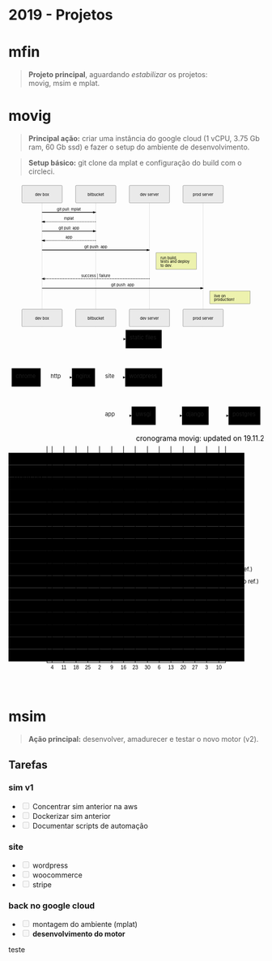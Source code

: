 <!DOCTYPE html>
<html>

<head>
  <meta charset="utf-8">
  <meta name="viewport" content="width=device-width, initial-scale=1.0">
  <title>projects</title>
  <link rel="stylesheet" href="https://stackedit.io/style.css" />
</head>

<body class="stackedit">
  <div class="stackedit__html"><h1 id="projetos">2019 - Projetos</h1>
<h1 id="mfin">mfin</h1>
<blockquote>
<p><strong>Projeto principal</strong>, aguardando <em>estabilizar</em> os projetos:<br>
movig, msim e mplat.</p>
</blockquote>
<h1 id="movig">movig</h1>
<blockquote>
<p><strong>Principal ação:</strong> criar uma instância do google cloud (1 vCPU, 3.75 Gb ram, 60 Gb ssd) e fazer o setup do ambiente de desenvolvimento.</p>
</blockquote>
<blockquote>
<p><strong>Setup básico:</strong> git clone da mplat e configuração do build com o circleci.</p>
</blockquote>
<div class="mermaid"><svg xmlns="http://www.w3.org/2000/svg" id="mermaid-svg-jBLg8AaNRxTNnVnI" height="100%" width="100%" style="max-width:950px;" viewBox="-50 -10 950 536"><g></g><g><line id="actor54" x1="75" y1="5" x2="75" y2="525" class="actor-line" stroke-width="0.5px" stroke="#999"></line><rect x="0" y="0" fill="#eaeaea" stroke="#666" width="150" height="65" rx="3" ry="3" class="actor"></rect><text x="75" y="32.5" dominant-baseline="central" alignment-baseline="central" class="actor" style="text-anchor: middle;"><tspan x="75" dy="0">dev box</tspan></text></g><g><line id="actor55" x1="275" y1="5" x2="275" y2="525" class="actor-line" stroke-width="0.5px" stroke="#999"></line><rect x="200" y="0" fill="#eaeaea" stroke="#666" width="150" height="65" rx="3" ry="3" class="actor"></rect><text x="275" y="32.5" dominant-baseline="central" alignment-baseline="central" class="actor" style="text-anchor: middle;"><tspan x="275" dy="0">bitbucket</tspan></text></g><g><line id="actor56" x1="475" y1="5" x2="475" y2="525" class="actor-line" stroke-width="0.5px" stroke="#999"></line><rect x="400" y="0" fill="#eaeaea" stroke="#666" width="150" height="65" rx="3" ry="3" class="actor"></rect><text x="475" y="32.5" dominant-baseline="central" alignment-baseline="central" class="actor" style="text-anchor: middle;"><tspan x="475" dy="0">dev server</tspan></text></g><g><line id="actor57" x1="675" y1="5" x2="675" y2="525" class="actor-line" stroke-width="0.5px" stroke="#999"></line><rect x="600" y="0" fill="#eaeaea" stroke="#666" width="150" height="65" rx="3" ry="3" class="actor"></rect><text x="675" y="32.5" dominant-baseline="central" alignment-baseline="central" class="actor" style="text-anchor: middle;"><tspan x="675" dy="0">prod server</tspan></text></g><defs><marker id="arrowhead" refX="5" refY="2" markerWidth="6" markerHeight="4" orient="auto"><path d="M 0,0 V 4 L6,2 Z"></path></marker></defs><defs><marker id="crosshead" markerWidth="15" markerHeight="8" orient="auto" refX="16" refY="4"><path fill="black" stroke="#000000" stroke-width="1px" d="M 9,2 V 6 L16,4 Z" style="stroke-dasharray: 0, 0;"></path><path fill="none" stroke="#000000" stroke-width="1px" d="M 0,1 L 6,7 M 6,1 L 0,7" style="stroke-dasharray: 0, 0;"></path></marker></defs><g><text x="175" y="93" class="messageText" style="text-anchor: middle;">git pull: mplat</text><line x1="75" y1="100" x2="275" y2="100" class="messageLine0" stroke-width="2" stroke="black" marker-end="url(#arrowhead)" style="fill: none;"></line></g><g><text x="175" y="128" class="messageText" style="text-anchor: middle;">mplat</text><line x1="275" y1="135" x2="75" y2="135" class="messageLine1" stroke-width="2" stroke="black" marker-end="url(#arrowhead)" style="stroke-dasharray: 3, 3; fill: none;"></line></g><g><text x="175" y="163" class="messageText" style="text-anchor: middle;">git pull: app</text><line x1="75" y1="170" x2="275" y2="170" class="messageLine0" stroke-width="2" stroke="black" marker-end="url(#arrowhead)" style="fill: none;"></line></g><g><text x="175" y="198" class="messageText" style="text-anchor: middle;">app</text><line x1="275" y1="205" x2="75" y2="205" class="messageLine1" stroke-width="2" stroke="black" marker-end="url(#arrowhead)" style="stroke-dasharray: 3, 3; fill: none;"></line></g><g><text x="275" y="233" class="messageText" style="text-anchor: middle;">git push: app</text><line x1="75" y1="240" x2="475" y2="240" class="messageLine0" stroke-width="2" stroke="black" marker-end="url(#arrowhead)" style="fill: none;"></line></g><g><rect x="500" y="250" fill="#EDF2AE" stroke="#666" width="150" height="62" rx="0" ry="0" class="note"></rect><text x="496" y="274" fill="black" class="noteText"><tspan x="516" fill="black">run build,</tspan></text><text x="496" y="288" fill="black" class="noteText"><tspan x="516" fill="black">tests and deploy</tspan></text><text x="496" y="302" fill="black" class="noteText"><tspan x="516" fill="black">to dev.</tspan></text></g><g><text x="275" y="340" class="messageText" style="text-anchor: middle;">success | failure</text><line x1="475" y1="347" x2="75" y2="347" class="messageLine1" stroke-width="2" stroke="black" marker-end="url(#arrowhead)" style="stroke-dasharray: 3, 3; fill: none;"></line></g><g><text x="375" y="375" class="messageText" style="text-anchor: middle;">git push: app</text><line x1="75" y1="382" x2="675" y2="382" class="messageLine0" stroke-width="2" stroke="black" marker-end="url(#arrowhead)" style="fill: none;"></line></g><g><rect x="700" y="392" fill="#EDF2AE" stroke="#666" width="150" height="48" rx="0" ry="0" class="note"></rect><text x="696" y="416" fill="black" class="noteText"><tspan x="716" fill="black">live on </tspan></text><text x="696" y="430" fill="black" class="noteText"><tspan x="716" fill="black"> production!</tspan></text></g><g><rect x="0" y="460" fill="#eaeaea" stroke="#666" width="150" height="65" rx="3" ry="3" class="actor"></rect><text x="75" y="492.5" dominant-baseline="central" alignment-baseline="central" class="actor" style="text-anchor: middle;"><tspan x="75" dy="0">dev box</tspan></text></g><g><rect x="200" y="460" fill="#eaeaea" stroke="#666" width="150" height="65" rx="3" ry="3" class="actor"></rect><text x="275" y="492.5" dominant-baseline="central" alignment-baseline="central" class="actor" style="text-anchor: middle;"><tspan x="275" dy="0">bitbucket</tspan></text></g><g><rect x="400" y="460" fill="#eaeaea" stroke="#666" width="150" height="65" rx="3" ry="3" class="actor"></rect><text x="475" y="492.5" dominant-baseline="central" alignment-baseline="central" class="actor" style="text-anchor: middle;"><tspan x="475" dy="0">dev server</tspan></text></g><g><rect x="600" y="460" fill="#eaeaea" stroke="#666" width="150" height="65" rx="3" ry="3" class="actor"></rect><text x="675" y="492.5" dominant-baseline="central" alignment-baseline="central" class="actor" style="text-anchor: middle;"><tspan x="675" dy="0">prod server</tspan></text></g></svg></div>
<div class="mermaid"><svg xmlns="http://www.w3.org/2000/svg" id="mermaid-svg-Mgup5Ov1uGI1Pgzx" width="100%" style="max-width: 640.984375px;" viewBox="0 0 640.984375 254"><g transform="translate(-12, -12)"><g class="output"><g class="clusters"></g><g class="edgePaths"><g class="edgePath" style="opacity: 1;"><path class="path" d="M92.75,139L132.109375,139L171.46875,139" marker-end="url(#arrowhead447)" style="fill:none"></path><defs><marker id="arrowhead447" viewBox="0 0 10 10" refX="9" refY="5" markerUnits="strokeWidth" markerWidth="8" markerHeight="6" orient="auto"><path d="M 0 0 L 10 5 L 0 10 z" class="arrowheadPath" style="stroke-width: 1; stroke-dasharray: 1, 0;"></path></marker></defs></g><g class="edgePath" style="opacity: 1;"><path class="path" d="M216.498046875,116L267.3984375,43L306.46875,43" marker-end="url(#arrowhead448)" style="fill:none"></path><defs><marker id="arrowhead448" viewBox="0 0 10 10" refX="9" refY="5" markerUnits="strokeWidth" markerWidth="8" markerHeight="6" orient="auto"><path d="M 0 0 L 10 5 L 0 10 z" class="arrowheadPath" style="stroke-width: 1; stroke-dasharray: 1, 0;"></path></marker></defs></g><g class="edgePath" style="opacity: 1;"><path class="path" d="M229.453125,139L267.3984375,139L305.34375,139" marker-end="url(#arrowhead449)" style="fill:none"></path><defs><marker id="arrowhead449" viewBox="0 0 10 10" refX="9" refY="5" markerUnits="strokeWidth" markerWidth="8" markerHeight="6" orient="auto"><path d="M 0 0 L 10 5 L 0 10 z" class="arrowheadPath" style="stroke-width: 1; stroke-dasharray: 1, 0;"></path></marker></defs></g><g class="edgePath" style="opacity: 1;"><path class="path" d="M216.498046875,162L267.3984375,235L321.5,235" marker-end="url(#arrowhead450)" style="fill:none"></path><defs><marker id="arrowhead450" viewBox="0 0 10 10" refX="9" refY="5" markerUnits="strokeWidth" markerWidth="8" markerHeight="6" orient="auto"><path d="M 0 0 L 10 5 L 0 10 z" class="arrowheadPath" style="stroke-width: 1; stroke-dasharray: 1, 0;"></path></marker></defs></g><g class="edgePath" style="opacity: 1;"><path class="path" d="M381.96875,235L423.125,235L448.125,235" marker-end="url(#arrowhead451)" style="fill:none"></path><defs><marker id="arrowhead451" viewBox="0 0 10 10" refX="9" refY="5" markerUnits="strokeWidth" markerWidth="8" markerHeight="6" orient="auto"><path d="M 0 0 L 10 5 L 0 10 z" class="arrowheadPath" style="stroke-width: 1; stroke-dasharray: 1, 0;"></path></marker></defs></g><g class="edgePath" style="opacity: 1;"><path class="path" d="M515.078125,235L540.078125,235L565.078125,235" marker-end="url(#arrowhead452)" style="fill:none"></path><defs><marker id="arrowhead452" viewBox="0 0 10 10" refX="9" refY="5" markerUnits="strokeWidth" markerWidth="8" markerHeight="6" orient="auto"><path d="M 0 0 L 10 5 L 0 10 z" class="arrowheadPath" style="stroke-width: 1; stroke-dasharray: 1, 0;"></path></marker></defs></g></g><g class="edgeLabels"><g class="edgeLabel" transform="translate(132.109375,139)" style="opacity: 1;"><g transform="translate(-14.359375,-13)" class="label"><foreignObject width="28.71875" height="26"><div xmlns="http://www.w3.org/1999/xhtml" style="display: inline-block; white-space: nowrap;"><span class="edgeLabel">http</span></div></foreignObject></g></g><g class="edgeLabel" transform="" style="opacity: 1;"><g transform="translate(0,0)" class="label"><foreignObject width="0" height="0"><div xmlns="http://www.w3.org/1999/xhtml" style="display: inline-block; white-space: nowrap;"><span class="edgeLabel"></span></div></foreignObject></g></g><g class="edgeLabel" transform="translate(267.3984375,139)" style="opacity: 1;"><g transform="translate(-12.4609375,-13)" class="label"><foreignObject width="24.921875" height="26"><div xmlns="http://www.w3.org/1999/xhtml" style="display: inline-block; white-space: nowrap;"><span class="edgeLabel">site</span></div></foreignObject></g></g><g class="edgeLabel" transform="translate(267.3984375,235)" style="opacity: 1;"><g transform="translate(-12.9453125,-13)" class="label"><foreignObject width="25.890625" height="26"><div xmlns="http://www.w3.org/1999/xhtml" style="display: inline-block; white-space: nowrap;"><span class="edgeLabel">app</span></div></foreignObject></g></g><g class="edgeLabel" transform="" style="opacity: 1;"><g transform="translate(0,0)" class="label"><foreignObject width="0" height="0"><div xmlns="http://www.w3.org/1999/xhtml" style="display: inline-block; white-space: nowrap;"><span class="edgeLabel"></span></div></foreignObject></g></g><g class="edgeLabel" transform="" style="opacity: 1;"><g transform="translate(0,0)" class="label"><foreignObject width="0" height="0"><div xmlns="http://www.w3.org/1999/xhtml" style="display: inline-block; white-space: nowrap;"><span class="edgeLabel"></span></div></foreignObject></g></g></g><g class="nodes"><g class="node" id="Br" transform="translate(56.375,139)" style="opacity: 1;"><rect rx="0" ry="0" x="-36.375" y="-23" width="72.75" height="46"></rect><g class="label" transform="translate(0,0)"><g transform="translate(-26.375,-13)"><foreignObject width="52.75" height="26"><div xmlns="http://www.w3.org/1999/xhtml" style="display: inline-block; white-space: nowrap;">chrome</div></foreignObject></g></g></g><g class="node" id="Ng" transform="translate(200.4609375,139)" style="opacity: 1;"><rect rx="0" ry="0" x="-28.9921875" y="-23" width="57.984375" height="46"></rect><g class="label" transform="translate(0,0)"><g transform="translate(-18.9921875,-13)"><foreignObject width="37.984375" height="26"><div xmlns="http://www.w3.org/1999/xhtml" style="display: inline-block; white-space: nowrap;">nginx</div></foreignObject></g></g></g><g class="node" id="St" transform="translate(351.734375,43)" style="opacity: 1;"><rect rx="0" ry="0" x="-45.265625" y="-23" width="90.53125" height="46"></rect><g class="label" transform="translate(0,0)"><g transform="translate(-35.265625,-13)"><foreignObject width="70.53125" height="26"><div xmlns="http://www.w3.org/1999/xhtml" style="display: inline-block; white-space: nowrap;">static files</div></foreignObject></g></g></g><g class="node" id="Wp" transform="translate(351.734375,139)" style="opacity: 1;"><rect rx="0" ry="0" x="-46.390625" y="-23" width="92.78125" height="46"></rect><g class="label" transform="translate(0,0)"><g transform="translate(-36.390625,-13)"><foreignObject width="72.78125" height="26"><div xmlns="http://www.w3.org/1999/xhtml" style="display: inline-block; white-space: nowrap;">wordpress</div></foreignObject></g></g></g><g class="node" id="Ws" transform="translate(351.734375,235)" style="opacity: 1;"><rect rx="0" ry="0" x="-30.234375" y="-23" width="60.46875" height="46"></rect><g class="label" transform="translate(0,0)"><g transform="translate(-20.234375,-13)"><foreignObject width="40.46875" height="26"><div xmlns="http://www.w3.org/1999/xhtml" style="display: inline-block; white-space: nowrap;">uwsgi</div></foreignObject></g></g></g><g class="node" id="Dj" transform="translate(481.6015625,235)" style="opacity: 1;"><rect rx="0" ry="0" x="-33.4765625" y="-23" width="66.953125" height="46"></rect><g class="label" transform="translate(0,0)"><g transform="translate(-23.4765625,-13)"><foreignObject width="46.953125" height="26"><div xmlns="http://www.w3.org/1999/xhtml" style="display: inline-block; white-space: nowrap;">django</div></foreignObject></g></g></g><g class="node" id="Pg" transform="translate(605.03125,235)" style="opacity: 1;"><rect rx="0" ry="0" x="-39.953125" y="-23" width="79.90625" height="46"></rect><g class="label" transform="translate(0,0)"><g transform="translate(-29.953125,-13)"><foreignObject width="59.90625" height="26"><div xmlns="http://www.w3.org/1999/xhtml" style="display: inline-block; white-space: nowrap;">postgres</div></foreignObject></g></g></g></g></g></g></svg></div>
<div class="mermaid"><svg xmlns="http://www.w3.org/2000/svg" id="mermaid-svg-H7BYZ8v6MiIxKJmN" height="100%" viewBox="0 0 500 508"><g></g><g class="grid" transform="translate(75, 458)" fill="none" font-size="10" font-family="sans-serif" text-anchor="middle"><path class="domain" stroke="#000" d="M0.5,-423V0.5H350.5V-423"></path><g class="tick" opacity="1" transform="translate(10.5,0)"><line stroke="#000" y2="-423"></line><text fill="#000" y="3" dy="1em" stroke="none" font-size="10" style="text-anchor: middle;">  4</text></g><g class="tick" opacity="1" transform="translate(33.5,0)"><line stroke="#000" y2="-423"></line><text fill="#000" y="3" dy="1em" stroke="none" font-size="10" style="text-anchor: middle;"> 11</text></g><g class="tick" opacity="1" transform="translate(57.5,0)"><line stroke="#000" y2="-423"></line><text fill="#000" y="3" dy="1em" stroke="none" font-size="10" style="text-anchor: middle;"> 18</text></g><g class="tick" opacity="1" transform="translate(80.5,0)"><line stroke="#000" y2="-423"></line><text fill="#000" y="3" dy="1em" stroke="none" font-size="10" style="text-anchor: middle;"> 25</text></g><g class="tick" opacity="1" transform="translate(103.5,0)"><line stroke="#000" y2="-423"></line><text fill="#000" y="3" dy="1em" stroke="none" font-size="10" style="text-anchor: middle;">  2</text></g><g class="tick" opacity="1" transform="translate(127.5,0)"><line stroke="#000" y2="-423"></line><text fill="#000" y="3" dy="1em" stroke="none" font-size="10" style="text-anchor: middle;">  9</text></g><g class="tick" opacity="1" transform="translate(150.5,0)"><line stroke="#000" y2="-423"></line><text fill="#000" y="3" dy="1em" stroke="none" font-size="10" style="text-anchor: middle;"> 16</text></g><g class="tick" opacity="1" transform="translate(173.5,0)"><line stroke="#000" y2="-423"></line><text fill="#000" y="3" dy="1em" stroke="none" font-size="10" style="text-anchor: middle;"> 23</text></g><g class="tick" opacity="1" transform="translate(197.5,0)"><line stroke="#000" y2="-423"></line><text fill="#000" y="3" dy="1em" stroke="none" font-size="10" style="text-anchor: middle;"> 30</text></g><g class="tick" opacity="1" transform="translate(220.5,0)"><line stroke="#000" y2="-423"></line><text fill="#000" y="3" dy="1em" stroke="none" font-size="10" style="text-anchor: middle;">  6</text></g><g class="tick" opacity="1" transform="translate(243.5,0)"><line stroke="#000" y2="-423"></line><text fill="#000" y="3" dy="1em" stroke="none" font-size="10" style="text-anchor: middle;"> 13</text></g><g class="tick" opacity="1" transform="translate(267.5,0)"><line stroke="#000" y2="-423"></line><text fill="#000" y="3" dy="1em" stroke="none" font-size="10" style="text-anchor: middle;"> 20</text></g><g class="tick" opacity="1" transform="translate(290.5,0)"><line stroke="#000" y2="-423"></line><text fill="#000" y="3" dy="1em" stroke="none" font-size="10" style="text-anchor: middle;"> 27</text></g><g class="tick" opacity="1" transform="translate(313.5,0)"><line stroke="#000" y2="-423"></line><text fill="#000" y="3" dy="1em" stroke="none" font-size="10" style="text-anchor: middle;">  3</text></g><g class="tick" opacity="1" transform="translate(337.5,0)"><line stroke="#000" y2="-423"></line><text fill="#000" y="3" dy="1em" stroke="none" font-size="10" style="text-anchor: middle;"> 10</text></g></g><g><rect x="0" y="48" width="462.5" height="24" class="section section0"></rect><rect x="0" y="72" width="462.5" height="24" class="section section0"></rect><rect x="0" y="96" width="462.5" height="24" class="section section0"></rect><rect x="0" y="120" width="462.5" height="24" class="section section0"></rect><rect x="0" y="144" width="462.5" height="24" class="section section1"></rect><rect x="0" y="168" width="462.5" height="24" class="section section1"></rect><rect x="0" y="192" width="462.5" height="24" class="section section1"></rect><rect x="0" y="216" width="462.5" height="24" class="section section1"></rect><rect x="0" y="240" width="462.5" height="24" class="section section1"></rect><rect x="0" y="264" width="462.5" height="24" class="section section2"></rect><rect x="0" y="288" width="462.5" height="24" class="section section2"></rect><rect x="0" y="312" width="462.5" height="24" class="section section2"></rect><rect x="0" y="336" width="462.5" height="24" class="section section3"></rect><rect x="0" y="360" width="462.5" height="24" class="section section3"></rect><rect x="0" y="384" width="462.5" height="24" class="section section3"></rect><rect x="0" y="408" width="462.5" height="24" class="section section3"></rect><rect x="0" y="432" width="462.5" height="24" class="section section3"></rect></g><g><rect rx="3" ry="3" x="75" y="50" width="217" height="20" class="task  active0"></rect><rect rx="3" ry="3" x="292" y="74" width="16" height="20" class="task  task0"></rect><rect rx="3" ry="3" x="308" y="98" width="17" height="20" class="task  task0"></rect><rect rx="3" ry="3" x="308" y="122" width="50" height="20" class="task  task0"></rect><rect rx="3" ry="3" x="75" y="146" width="50" height="20" class="task  done1"></rect><rect rx="3" ry="3" x="125" y="170" width="33" height="20" class="task  active1"></rect><rect rx="3" ry="3" x="125" y="194" width="50" height="20" class="task  crit1"></rect><rect rx="3" ry="3" x="158" y="218" width="67" height="20" class="task  crit1"></rect><rect rx="3" ry="3" x="225" y="242" width="67" height="20" class="task  task1"></rect><rect rx="3" ry="3" x="292" y="266" width="50" height="20" class="task  task2"></rect><rect rx="3" ry="3" x="358" y="290" width="67" height="20" class="task  task2"></rect><rect rx="3" ry="3" x="129" y="314" width="17" height="20" class="task  task2"></rect><rect rx="3" ry="3" x="75" y="338" width="117" height="20" class="task  active3"></rect><rect rx="3" ry="3" x="192" y="362" width="33" height="20" class="task  task3"></rect><rect rx="3" ry="3" x="129" y="386" width="50" height="20" class="task  task3"></rect><rect rx="3" ry="3" x="129" y="410" width="34" height="20" class="task  task3"></rect><rect rx="3" ry="3" x="192" y="434" width="16" height="20" class="task  task3"></rect><text font-size="11" x="183.5" y="63.5" text-height="20" class="taskText taskText0 activeText0">design               </text><text font-size="11" x="313" y="87.5" text-height="20" class="taskTextOutsideRight taskTextOutside0 ">validation           </text><text font-size="11" x="330" y="111.5" text-height="20" class="taskTextOutsideRight taskTextOutside0 ">tests                </text><text font-size="11" x="363" y="135.5" text-height="20" class="taskTextOutsideRight taskTextOutside0 ">refactoring (ang.)   </text><text font-size="11" x="130" y="159.5" text-height="20" class="taskTextOutsideRight taskTextOutside1  doneText1">django-models        </text><text font-size="11" x="163" y="183.5" text-height="20" class="taskTextOutsideRight taskTextOutside1 activeText1">djang-rest           </text><text font-size="11" x="180" y="207.5" text-height="20" class="taskTextOutsideRight taskTextOutside1  critText1">django-auth          </text><text font-size="11" x="230" y="231.5" text-height="20" class="taskTextOutsideRight taskTextOutside1  critText1">django-migration     </text><text font-size="11" x="297" y="255.5" text-height="20" class="taskTextOutsideRight taskTextOutside1 ">django-backup        </text><text font-size="11" x="347" y="279.5" text-height="20" class="taskTextOutsideRight taskTextOutside2 ">integração (antes do ref.)   </text><text font-size="11" x="353" y="303.5" text-height="20" class="taskTextOutsideLeft taskTextOutside2 ">integraçao (depois do ref.)  </text><text font-size="11" x="151" y="327.5" text-height="20" class="taskTextOutsideRight taskTextOutside2 ">testes de integração         </text><text font-size="11" x="133.5" y="351.5" text-height="20" class="taskText taskText3 activeText3">definição geral                   </text><text font-size="11" x="230" y="375.5" text-height="20" class="taskTextOutsideRight taskTextOutside3 ">integração dos containeres        </text><text font-size="11" x="184" y="399.5" text-height="20" class="taskTextOutsideRight taskTextOutside3 ">testes de integração              </text><text font-size="11" x="168" y="423.5" text-height="20" class="taskTextOutsideRight taskTextOutside3 ">processo de build                 </text><text font-size="11" x="213" y="447.5" text-height="20" class="taskTextOutsideRight taskTextOutside3 ">criação dos ambientes prod./dev.  </text></g><g><text x="10" y="98" class="sectionTitle sectionTitle0">frontend</text><text x="10" y="206" class="sectionTitle sectionTitle1">backend</text><text x="10" y="302" class="sectionTitle sectionTitle2">integration</text><text x="10" y="398" class="sectionTitle sectionTitle3">infra (devops)</text></g><g class="today"><line x1="129" x2="129" y1="25" y2="483" class="today"></line></g><text x="250" y="25" class="titleText">cronograma movig: updated on 19.11.2018</text></svg></div>
<h1 id="msim">msim</h1>
<blockquote>
<p><strong>Ação principal:</strong> desenvolver, amadurecer e testar o novo motor (v2).</p>
</blockquote>
<h2 id="tarefas">Tarefas</h2>
<h3 id="sim-v1">sim v1</h3>
<ul>
<li class="task-list-item"><input type="checkbox" class="task-list-item-checkbox" disabled=""> Concentrar sim anterior na aws</li>
<li class="task-list-item"><input type="checkbox" class="task-list-item-checkbox" disabled=""> Dockerizar sim anterior</li>
<li class="task-list-item"><input type="checkbox" class="task-list-item-checkbox" disabled=""> Documentar scripts de automação</li>
</ul>
<h3 id="site">site</h3>
<ul>
<li class="task-list-item"><input type="checkbox" class="task-list-item-checkbox" disabled=""> wordpress</li>
<li class="task-list-item"><input type="checkbox" class="task-list-item-checkbox" disabled=""> woocommerce</li>
<li class="task-list-item"><input type="checkbox" class="task-list-item-checkbox" disabled=""> stripe</li>
</ul>
<h3 id="back-no-google-cloud">back no google cloud</h3>
<ul>
<li class="task-list-item"><input type="checkbox" class="task-list-item-checkbox" disabled=""> montagem do ambiente (mplat)</li>
<li class="task-list-item"><input type="checkbox" class="task-list-item-checkbox" disabled=""> <strong>desenvolvimento do motor</strong></li>
</ul>
<p>teste</p>
</div>
</body>

</html>
